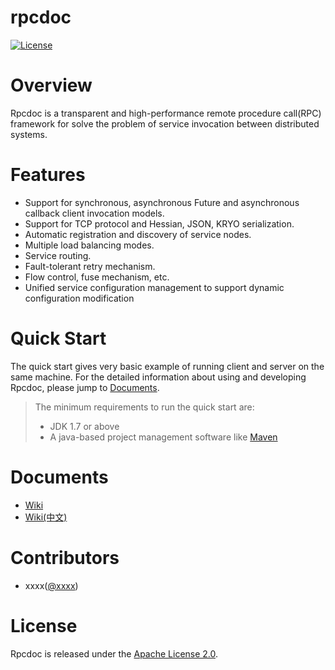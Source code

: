 # rpcdoc
[![License](https://img.shields.io/badge/License-Apache%202.0-blue.svg)](https://github.com/weibocom/motan/blob/master/LICENSE)

# Overview
Rpcdoc is a transparent and high-performance remote procedure call(RPC) framework for solve the problem of service invocation between distributed systems.

# Features
- Support for synchronous, asynchronous Future and asynchronous callback client invocation models. 
- Support for TCP protocol and Hessian, JSON, KRYO serialization. 
- Automatic registration and discovery of service nodes. 
- Multiple load balancing modes. 
- Service routing. 
- Fault-tolerant retry mechanism. 
- Flow control, fuse mechanism, etc. 
- Unified service configuration management to support dynamic configuration modification

# Quick Start

The quick start gives very basic example of running client and server on the same machine. For the detailed information about using and developing Rpcdoc, please jump to [Documents](#documents).

> The minimum requirements to run the quick start are: 
>  * JDK 1.7 or above
>  * A java-based project management software like [Maven][maven]

# Documents

* [Wiki](https://github.com/weibocom/motan/wiki)
* [Wiki(中文)](https://github.com/weibocom/motan/wiki/zh_overview)

# Contributors

* xxxx([@xxxx](https://github.com/xxxx))

# License

Rpcdoc is released under the [Apache License 2.0](http://www.apache.org/licenses/LICENSE-2.0).

[maven]:https://maven.apache.org
[gradle]:http://gradle.org
[consul]:http://www.consul.io
[zookeeper]:http://zookeeper.apache.org


